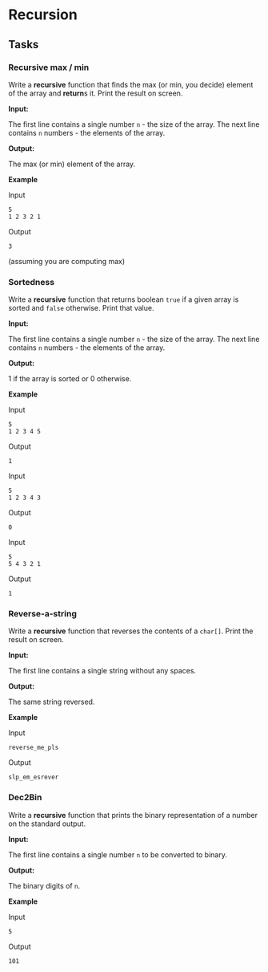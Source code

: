 # Recursion

## Tasks

### Recursive max / min

Write a **recursive** function that finds the max (or min, you decide) element of the array
and **return**s it. Print the result on screen.

**Input:**

The first line contains a single number `n` - the size of the array.
The next line contains `n` numbers - the elements of the array.

**Output:**

The max (or min) element of the array.

**Example**

Input
```
5
1 2 3 2 1
```

Output
```
3
```
(assuming you are computing max)

### Sortedness

Write a **recursive** function that returns boolean `true` if a given array
is sorted and `false` otherwise. Print that value.

**Input:**

The first line contains a single number `n` - the size of the array.
The next line contains `n` numbers - the elements of the array.

**Output:**

1 if the array is sorted or 0 otherwise.

**Example**

Input
```
5
1 2 3 4 5
```

Output
```
1
```

Input
```
5
1 2 3 4 3
```

Output
```
0
```

Input
```
5
5 4 3 2 1
```

Output
```
1
```

### Reverse-a-string

Write a **recursive** function that reverses the contents of a `char[]`.
Print the result on screen.

**Input:**

The first line contains a single string without any spaces.

**Output:**

The same string reversed.

**Example**

Input
```
reverse_me_pls
```

Output
```
slp_em_esrever
```

### Dec2Bin

Write a **recursive** function that prints the binary representation
of a number on the standard output.


**Input:**

The first line contains a single number `n` to be converted to binary.

**Output:**

The binary digits of `n`.

**Example**

Input
```
5
```

Output
```
101
```
